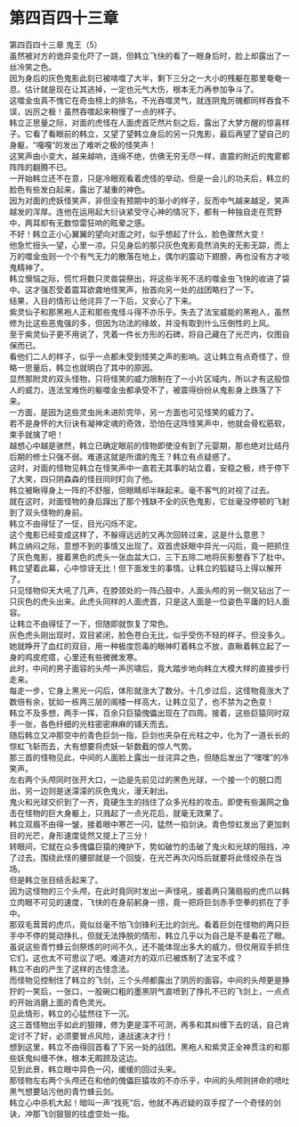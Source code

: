 # 第四百四十三章

第四百四十三章 鬼王（5）\
虽然被对方的诡异变化吓了一跳，但韩立飞快的看了一眼身后时，脸上却露出了一丝冷笑之色。\
因为身后的灰色鬼影此刻已被啃噬了大半，剩下三分之一大小的残躯在那里奄奄一息。估计就是现在让其逃掉，一定也元气大伤，根本无力再参加争斗了。\
这噬金虫真不愧它在奇虫榜上的排名，不光吞噬灵气，就连阴鬼厉魄都同样吞食不误，凶厉之极！虽然吞噬起来稍慢了一点的样子。\
韩立正思量之际，对面的虎怪在人面虎首茫然片刻之后，露出了大梦方醒的惊喜样子。它看了看眼前的韩立，又望了望韩立身后的另一只鬼影，最后再望了望自己的身躯，“嘎嘎”的发出了难听之极的怪笑声！\
这笑声由小变大，越来越响，连绵不绝，仿佛无穷无尽一样，直震的附近的鬼雾都阵阵的翻腾不已。\
一开始韩立还不在意，只是冷眼观看着虎怪的举动，但是一会儿的功夫后，韩立的脸色有些发白起来，露出了凝重的神色。\
因为对面的虎妖怪笑声，非但没有预期中的渐小的样子，反而中气越来越足，笑声越发的浑厚。连他在运用起大衍诀紧受守心神的情况下，都有一种独自走在荒野中，两耳却有无数惊雷狂响的眩晕之感。\
不好！韩立正小心翼翼的望向对面之时，似乎想起了什么，脸色骤然大变！\
他急忙扭头一望，心里一凉。只见身后的那只灰色鬼影竟然消失的无影无踪，而上万的噬金虫则一个个有气无力的散落在地上，偶尔的震动下翅膀，再也没有方才啖鬼精神了。\
韩立懊恼之际，慌忙将数只灵兽袋祭出，将这些半死不活的噬金虫飞快的收进了袋中。这才强忍受着震耳欲聋地怪笑声，抬首向另一处的战团略扫了一下。\
结果，入目的情形让他诧异了一下后，又安心了下来。\
紫灵仙子和那黑袍人正和那些鬼怪斗得不亦乐乎。失去了法宝威能的黑袍人，虽然修为比这些恶鬼强的多，但因为功法的缘故，并没有取到什么压倒性的上风。\
至于紫灵仙子更不用说了，凭着一件长方形的石碑，将自己藏在了光芒内，仅图自保而已。\
看他们二人的样子，似乎一点都未受到怪笑之声的影响。这让韩立有点奇怪了，但略一思量后，韩立也就明白了其中的原因。\
显然那附灵的双头怪物，只将怪笑的威力限制在了一小片区域内，所以才有这般惊人的威力，连法宝难伤的躯噬金虫都承受不了，被震得纷纷从鬼影身上跌落了下来。\
一方面，是因为这些灵虫尚未进阶完毕，另一方面也可见怪笑的威力了。\
若不是身怀的大衍诀有凝神定魂的奇效，恐怕在这阵怪笑声中，他就会骨松筋软，束手就擒了吧！\
越想心中越是骇然，韩立已确定眼前的怪物即使没有到了元婴期，那也绝对比结丹后期的修士只强不弱。难道这就是所谓的鬼王？韩立有点疑惑了。\
这时，对面的怪物见韩立在怪笑声中一直若无其事的站立着，安稳之极，终于停下了大笑，四只阴森森的怪目同时盯向了他。\
韩立被瞅得身上一阵的不舒服，但眼睛却半眯起来。毫不客气的对视了过去。\
就在这时，对面怪物的身后蹿出了那个残缺不全的灰色鬼影，它丝毫没停顿的飞射到了双头怪物的身前。\
韩立不由得怔了一怔，目光闪烁不定。\
这个鬼影已经变成这样了，不躲得远远的又再次回转过来，这是什么意思？\
韩立纳闷之际，意想不到的事情又出现了。双首虎妖眼中异光一闪后，竟一把抓住了灰色鬼影，接着黑色的虎头一张血盆大口，三下五除二地将灰影整吞下了肚中。\
韩立望着此幕，心中惊讶无比！但下面发生的事情。让韩立的狐疑马上得以解开了。\
只见怪物仰天大吼了几声，在脖颈处的一阵凸鼓中，人面头颅的另一侧又钻出了一只灰色的虎头出来。此虎头同样的人面虎首，只是这人面是一位姿色平庸的妇人面容。\
让韩立不由得怔了一下，但随即就恢复了常色。\
灰色虎头刚出现时，双目紧闭，脸色苍白无比，似乎受伤不轻的样子。但没多久。她就睁开了血红的双目，用一种极度怨毒的眼神盯着韩立不放，直瞅着韩立起了一身的鸡皮疙瘩，心里还有些微微发寒。\
此时，中间的男子面容的头颅一声厉啸后，竟大踏步地向韩立大模大样的直接步行走来。\
每走一步，它身上黑光一闪后，体形就涨大了数分。十几步过后，这怪物竟涨大了数倍有余，犹如一栋两三层的阁楼一样高大，让韩立见了，也不禁为之色变！\
韩立不及多想，两手一挥，百余只巨猿傀儡出现在了四周。接着，这些巨猿同时双手一张，各色纤细的光柱密密麻麻的铺天而去。\
随后韩立又冲那空中的青色巨剑一指，巨剑也夹杂在光柱之中，化为了一道长长的惊虹飞斩而去，大有想要将虎妖一斩数截的惊人气势。\
那三首的怪物见此，中间的人面脸上露出一丝诧异之色，但随后发出了“嘿嘿”的冷笑声。\
左右两个头颅同时张开大口，一边是先前见过的黑色光球，一个接一个的脱口而出，另一边则是迷濛濛的灰色鬼火，漫天射出。\
鬼火和光球交织到了一齐，竟硬生生的挡住了众多光柱的攻击。即使有些漏网之鱼击在怪物的巨大身躯上，只溅起了一点光花后，就毫无效果了。\
韩立双眉不由得一皱，接着眼中寒芒一闪，猛然一掐剑诀。青色惊虹发出了更加刺目的光芒，身形速度徒然又提上了三分！\
转眼间，它就在众多傀儡巨猿的掩护下，势如破竹的击破了鬼火和光球的阻挡，冲了过去。围绕此怪的腰部就是一个回旋，在光芒再次闪烁后就要将此怪绞杀在当场。\
但是韩立张目结舌起来了。\
因为这怪物的三个头颅，在此时竟同时发出一声怪吼，接着两只蒲扇般的虎爪以韩立肉眼不可见的速度，飞快的在身前躬身一捞，竟一把将巨剑赤手空拳的抓在了手中。\
那双毛茸茸的虎爪，竟似丝毫不怕飞剑锋利无比的剑光。看着巨剑在怪物的两只巨手中不停的晃动挣扎，但就无法挣脱的情形，韩立几乎以为自己是不是看花了眼。\
虽说这些青竹蜂云剑祭炼的时间不久，还不能体现出多大的威力，但仅用双手抓住它们，这也太不可思议了吧。难道对方的双爪已被炼制了法宝不成？\
韩立不由的产生了这样的古怪念法。\
而怪物见控制住了韩立的飞剑，三个头颅都露出了阴厉的面容。中间的头颅更是狰狞的一笑后，一张口，一股碗口粗的墨黑阴气直喷到了挣扎不已的飞剑上，一点点的开始消磨上面的青色灵光。\
见此情形，韩立的心猛然往下一沉。\
这三首怪物出手如此的狠辣，修为更是深不可测，再多和其纠缠下去的话，自己肯定讨不了好，必须要冒点风险，速战速决才行！\
想到这里，韩立不由得回首看了下另一处的战团。黑袍人和紫灵正全神贯注的和那些妖鬼纠缠不休，根本无暇顾及这边。\
见到此景，韩立眼中异色一闪，缓缓的回过头来。\
那怪物左右两个头颅还在和他的傀儡巨猿攻的不亦乐乎，中间的头颅则拼命的喷吐黑气想要玷污他的青竹蜂云剑。\
韩立心中杀机大起！暗叫一声“找死”后，他就不再迟疑的双手捏了一个奇怪的剑诀，冲那飞剑狠狠的往虚空处一指。
